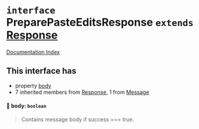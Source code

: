 # `interface` PreparePasteEditsResponse `extends` [Response](../interface.Response/README.md)

[Documentation Index](../README.md)

## This interface has

- property [body](#-body-boolean)
- 7 inherited members from [Response](../interface.Response/README.md), 1 from [Message](../interface.Message/README.md)


#### 📄 body: `boolean`

> Contains message body if success === true.



